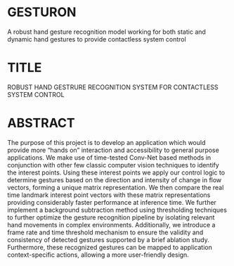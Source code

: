 # GESTURON
A robust hand gesture recognition model working for both static and dynamic hand gestures to provide contactless system control 

# TITLE 
ROBUST HAND GESTRURE RECOGNITION SYSTEM FOR CONTACTLESS SYSTEM CONTROL
# ABSTRACT 
The purpose of this project is to develop an application which would provide more “hands on” interaction and accessibility to general purpose applications. We make 
use of time-tested Conv-Net based methods in conjunction with other few classic computer vision techniques to identify the interest points. Using these interest points we apply our control logic to determine gestures based on the direction and intensity of change in flow vectors, forming a unique matrix representation. We then compare the real time landmark interest point vectors with these matrix representations providing considerably faster performance at inference time. We further implement a background subtraction method using thresholding techniques to further optimize the gesture recognition pipeline by isolating relevant hand movements in complex environments. Additionally, we introduce a frame rate and time threshold mechanism to ensure the validity and consistency of detected gestures supported by a brief ablation study. Furthermore, these recognized gestures can be mapped to application context-specific actions, allowing a more user-friendly design.
